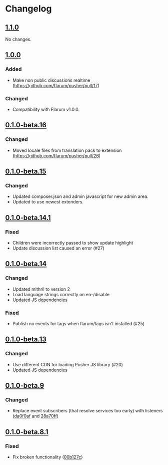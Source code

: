 # Changelog

## [1.1.0](https://github.com/flarum/pusher/compare/v1.0.0...v1.1.0)

No changes.

## [1.0.0](https://github.com/flarum/pusher/compare/v0.1.0-beta.16...v1.0.0)

### Added
- Make non public discussions realtime (https://github.com/flarum/pusher/pull/17)

### Changed
- Compatibility with Flarum v1.0.0.

## [0.1.0-beta.16](https://github.com/flarum/pusher/compare/v0.1.0-beta.15...v0.1.0-beta.16)

### Changed
- Moved locale files from translation pack to extension (https://github.com/flarum/pusher/pull/26)

## [0.1.0-beta.15](https://github.com/flarum/pusher/compare/v0.1.0-beta.14.1...v0.1.0-beta.15)

### Changed
- Updated composer.json and admin javascript for new admin area.
- Updated to use newest extenders.

## [0.1.0-beta.14.1](https://github.com/flarum/pusher/compare/v0.1.0-beta.14...v0.1.0-beta.14.1)

### Fixed
- Children were incorrectly passed to show update highlight
- Update discussion list caused an error (#27)

## [0.1.0-beta.14](https://github.com/flarum/pusher/compare/v0.1.0-beta.13...v0.1.0-beta.14)

### Changed
- Updated mithril to version 2
- Load language strings correctly on en-/disable
- Updated JS dependencies

### Fixed
- Publish no events for tags when flarum/tags isn't installed (#25)

## [0.1.0-beta.13](https://github.com/flarum/pusher/compare/v0.1.0-beta.12...v0.1.0-beta.13)

### Changed
- Use different CDN for loading Pusher JS library (#20)
- Updated JS dependencies

## [0.1.0-beta.9](https://github.com/flarum/pusher/compare/v0.1.0-beta.8.1...v0.1.0-beta.9)

### Changed
- Replace event subscribers (that resolve services too early) with listeners ([da0f0af](https://github.com/flarum/pusher/commit/da0f0afb24bae39535b4beaf750f311c403adef1) and [28a70ff](https://github.com/flarum/pusher/commit/28a70ff074014bc75acee6eff7a74faecf5ae341))

## [0.1.0-beta.8.1](https://github.com/flarum/pusher/compare/v0.1.0-beta.8...v0.1.0-beta.8.1)

### Fixed
- Fix broken functionality ([00b127c](https://github.com/flarum/pusher/commit/00b127c576e5554bc04b491ec47ae57f8525fac3))

